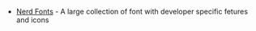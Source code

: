 - [Nerd Fonts](https://github.com/ryanoasis/nerd-fonts) - A large collection of font with developer specific fetures and icons
